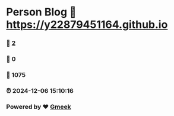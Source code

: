 # Person Blog :link: https://y22879451164.github.io 
### :page_facing_up: [2](https://y22879451164.github.io/tag.html) 
### :speech_balloon: 0 
### :hibiscus: 1075 
### :alarm_clock: 2024-12-06 15:10:16 
### Powered by :heart: [Gmeek](https://github.com/Meekdai/Gmeek)

